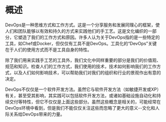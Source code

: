 # 概述

DevOps是一种思维方式和工作方式。这是一个分享服务和发展同理心的框架，使人们和团队能够以有效和持久的方式来实践他们的手工艺。这是文化编织的一部分，它塑造了我们的工作方式和原因。许多人认为关于DevOps指的是一些特定的工具，如Chef或Docker，但仅仅有工具不是DevOps。工具化的“DevOps”关键在于人们的使用方式而不是工具自身的特性。

除了我们用来实践手工艺的工具外，我们文化中同样重要的部分是我们的价值观、规范和知识。检查人们的工作方式，我们使用的技术，技术如何影响我们的工作方式，以及人们如何影响技术，可以帮助我们对我们的组织和行业的景观作出有意的决定。

DevOps不仅仅是一个软件开发方法。虽然它与软件开发方法（如敏捷开发或XP）有关，甚至受其影响，其实践可以包括软件开发方法，或诸如基础设施自动化和持续交付等特性，但它不仅仅是上面这些部分。虽然这些概念是相关的，可能经常在DevOps环境中看到，但是我们不能仅仅关注这些而忽略了更大的意义--文化和人际关系给DevOps带来的力量。



